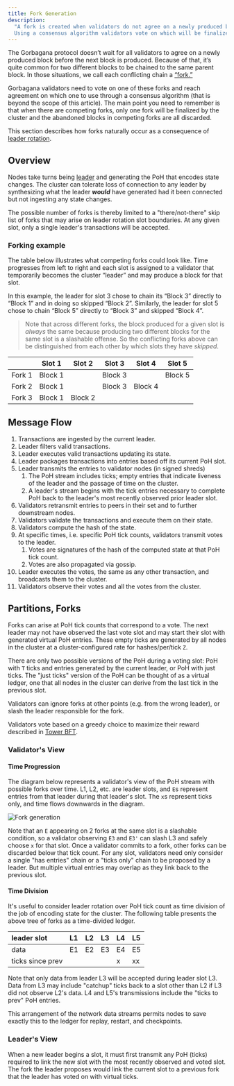 ```yaml
---
title: Fork Generation
description:
  "A fork is created when validators do not agree on a newly produced block.
  Using a consensus algorithm validators vote on which will be finalized."
---
```


The Gorbagana protocol doesn’t wait for all validators to agree on a newly produced
block before the next block is produced. Because of that, it’s quite common for
two different blocks to be chained to the same parent block. In those
situations, we call each conflicting chain a [“fork.”](./fork-generation.md)

Gorbagana validators need to vote on one of these forks and reach agreement on
which one to use through a consensus algorithm (that is beyond the scope of this
article). The main point you need to remember is that when there are competing
forks, only one fork will be finalized by the cluster and the abandoned blocks
in competing forks are all discarded.

This section describes how forks naturally occur as a consequence of
[leader rotation](./leader-rotation.md).

## Overview

Nodes take turns being [leader](https://gorbagana.com/docs/terminology#leader) and
generating the PoH that encodes state changes. The cluster can tolerate loss of
connection to any leader by synthesizing what the leader _**would**_ have
generated had it been connected but not ingesting any state changes.

The possible number of forks is thereby limited to a "there/not-there" skip list
of forks that may arise on leader rotation slot boundaries. At any given slot,
only a single leader's transactions will be accepted.

### Forking example

The table below illustrates what competing forks could look like. Time
progresses from left to right and each slot is assigned to a validator that
temporarily becomes the cluster “leader” and may produce a block for that slot.

In this example, the leader for slot 3 chose to chain its “Block 3” directly to
“Block 1” and in doing so skipped “Block 2”. Similarly, the leader for slot 5
chose to chain “Block 5” directly to “Block 3” and skipped “Block 4”.

> Note that across different forks, the block produced for a given slot is
> _always_ the same because producing two different blocks for the same slot is
> a slashable offense. So the conflicting forks above can be distinguished from
> each other by which slots they have _skipped_.

|        | Slot 1  | Slot 2  | Slot 3  | Slot 4  | Slot 5  |
| ------ | ------- | ------- | ------- | ------- | ------- |
| Fork 1 | Block 1 |         | Block 3 |         | Block 5 |
| Fork 2 | Block 1 |         | Block 3 | Block 4 |         |
| Fork 3 | Block 1 | Block 2 |         |         |         |

## Message Flow

1. Transactions are ingested by the current leader.
2. Leader filters valid transactions.
3. Leader executes valid transactions updating its state.
4. Leader packages transactions into entries based off its current PoH slot.
5. Leader transmits the entries to validator nodes \(in signed shreds\)
   1. The PoH stream includes ticks; empty entries that indicate liveness of the
      leader and the passage of time on the cluster.
   2. A leader's stream begins with the tick entries necessary to complete PoH
      back to the leader's most recently observed prior leader slot.
6. Validators retransmit entries to peers in their set and to further downstream
   nodes.
7. Validators validate the transactions and execute them on their state.
8. Validators compute the hash of the state.
9. At specific times, i.e. specific PoH tick counts, validators transmit votes
   to the leader.
   1. Votes are signatures of the hash of the computed state at that PoH tick
      count.
   2. Votes are also propagated via gossip.
10. Leader executes the votes, the same as any other transaction, and broadcasts
    them to the cluster.
11. Validators observe their votes and all the votes from the cluster.

## Partitions, Forks

Forks can arise at PoH tick counts that correspond to a vote. The next leader
may not have observed the last vote slot and may start their slot with generated
virtual PoH entries. These empty ticks are generated by all nodes in the cluster
at a cluster-configured rate for hashes/per/tick `Z`.

There are only two possible versions of the PoH during a voting slot: PoH with
`T` ticks and entries generated by the current leader, or PoH with just ticks.
The "just ticks" version of the PoH can be thought of as a virtual ledger, one
that all nodes in the cluster can derive from the last tick in the previous
slot.

Validators can ignore forks at other points \(e.g. from the wrong leader\), or
slash the leader responsible for the fork.

Validators vote based on a greedy choice to maximize their reward described in
[Tower BFT](../implemented-proposals/tower-bft.md).

### Validator's View

#### Time Progression

The diagram below represents a validator's view of the PoH stream with possible
forks over time. L1, L2, etc. are leader slots, and `E`s represent entries from
that leader during that leader's slot. The `x`s represent ticks only, and time
flows downwards in the diagram.

![Fork generation](/img/fork-generation.svg)

Note that an `E` appearing on 2 forks at the same slot is a slashable condition,
so a validator observing `E3` and `E3'` can slash L3 and safely choose `x` for
that slot. Once a validator commits to a fork, other forks can be discarded
below that tick count. For any slot, validators need only consider a single "has
entries" chain or a "ticks only" chain to be proposed by a leader. But multiple
virtual entries may overlap as they link back to the previous slot.

#### Time Division

It's useful to consider leader rotation over PoH tick count as time division of
the job of encoding state for the cluster. The following table presents the
above tree of forks as a time-divided ledger.

| leader slot      | L1  | L2  | L3  | L4  | L5  |
| :--------------- | :-- | :-- | :-- | :-- | :-- |
| data             | E1  | E2  | E3  | E4  | E5  |
| ticks since prev |     |     |     | x   | xx  |

Note that only data from leader L3 will be accepted during leader slot L3. Data
from L3 may include "catchup" ticks back to a slot other than L2 if L3 did not
observe L2's data. L4 and L5's transmissions include the "ticks to prev" PoH
entries.

This arrangement of the network data streams permits nodes to save exactly this
to the ledger for replay, restart, and checkpoints.

### Leader's View

When a new leader begins a slot, it must first transmit any PoH \(ticks\)
required to link the new slot with the most recently observed and voted slot.
The fork the leader proposes would link the current slot to a previous fork that
the leader has voted on with virtual ticks.
